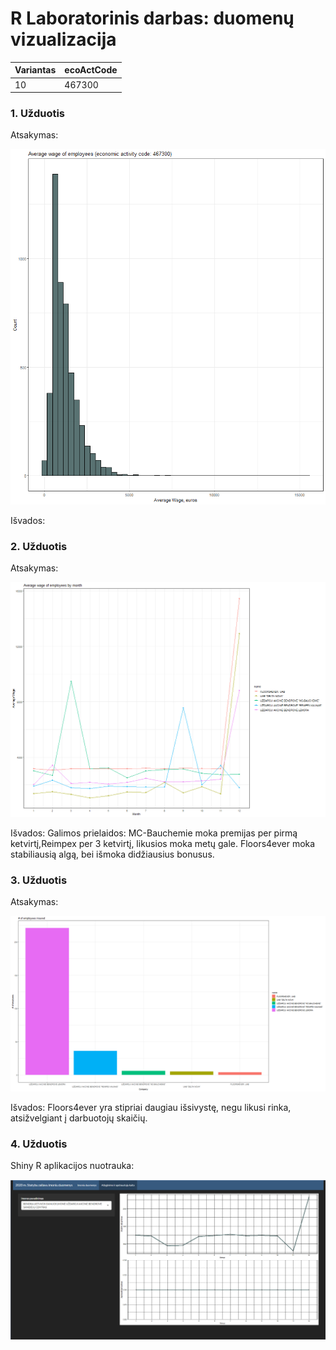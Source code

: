 # R Laboratorinis darbas: duomenų vizualizacija

| Variantas | ecoActCode |
|------------- | ------------- |
|10   | 467300	|


### 1. Užduotis

Atsakymas:

![histograma](img/plot1.png)

Išvados:

### 2. Užduotis

Atsakymas:

![atlyginimai](img/plot2.png)

Išvados:
Galimos prielaidos: MC-Bauchemie moka premijas per pirmą ketvirtį,Reimpex per 3 ketvirtį, likusios moka metų gale.
Floors4ever moka stabiliausią algą, bei išmoka didžiausius bonusus.


### 3. Užduotis

Atsakymas:

![apdraustieji](img/plot3.png)

Išvados:
Floors4ever yra stipriai daugiau išsivystę, negu likusi rinka, atsižvelgiant į darbuotojų skaičių.

### 4. Užduotis

Shiny R aplikacijos nuotrauka:

![shiny app](img/shiny_example.png)
